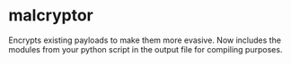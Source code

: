 # malcryptor
Encrypts existing payloads to make them more evasive. Now includes the modules from your python script in the output file for compiling purposes.
